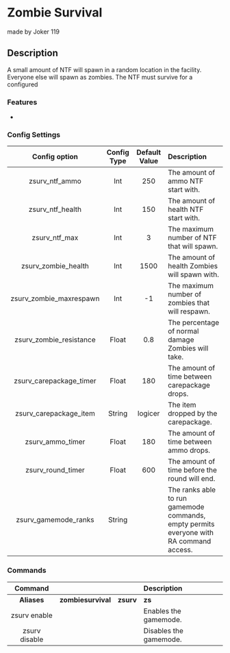 Zombie Survival
======
made by Joker 119
## Description
A small amount of NTF will spawn in a random location in the facility. Everyone else will spawn as zombies. The NTF must survive for a configured 

### Features
 - 

### Config Settings
Config option | Config Type | Default Value | Description
:---: | :---: | :---: | :------
zsurv_ntf_ammo | Int | 250 | The amount of ammo NTF start with.
zsurv_ntf_health | Int | 150 | The amount of health NTF start with.
zsurv_ntf_max | Int | 3 | The maximum number of NTF that will spawn.
zsurv_zombie_health | Int | 1500 | The amount of health Zombies will spawn with.
zsurv_zombie_maxrespawn | Int | -1 | The maximum number of zombies that will respawn.
zsurv_zombie_resistance | Float | 0.8 | The percentage of normal damage Zombies will take.
zsurv_carepackage_timer | Float | 180 | The amount of time between carepackage drops.
zsurv_carepackage_item | String | logicer | The item dropped by the carepackage.
zsurv_ammo_timer | Float | 180 | The amount of time between ammo drops.
zsurv_round_timer | Float | 600 | The amount of time before the round will end.
zsurv_gamemode_ranks | String | | The ranks able to run gamemode commands, empty permits everyone with RA command access.

### Commands
  Command |  |  | Description
:---: | :---: | :---: | :------
**Aliases** | **zombiesurvival** | **zsurv** | **zs** | **za**
zsurv enable | | | Enables the gamemode.
zsurv disable | | | Disables the gamemode.

